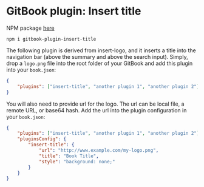 GitBook plugin: Insert title
===========================

NPM package [here](https://www.npmjs.com/package/gitbook-plugin-insert-title)

```
npm i gitbook-plugin-insert-title
```

The following plugin is derived from insert-logo, and it inserts a title into the navigation bar (above the summary and above the search input). Simply, drop a `logo.png` file into the root folder of your GitBook and add this plugin into your `book.json`:

```json
{
    "plugins": ["insert-title", "another plugin 1", "another plugin 2"]
}
```

You will also need to provide url for the logo. The url can be local file, a remote URL, or base64 hash. Add the url into the plugin configuration in your `book.json`:

```json
{
    "plugins": ["insert-title", "another plugin 1", "another plugin 2"],
    "pluginsConfig": {
        "insert-title": {
            "url": "http://www.example.com/my-logo.png",
            "title": "Book Title",
            "style": "background: none;"
        }
    }
}
```
